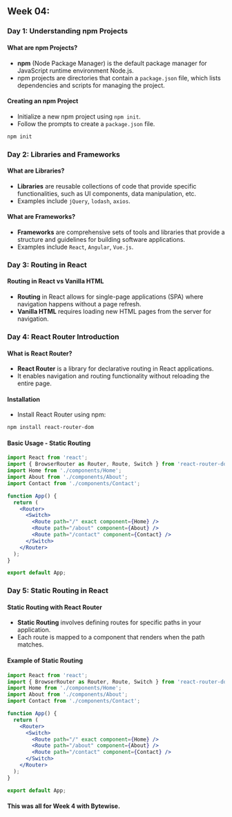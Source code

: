 ## Week 04:

### Day 1: Understanding npm Projects

#### What are npm Projects?
- **npm** (Node Package Manager) is the default package manager for JavaScript runtime environment Node.js.
- npm projects are directories that contain a `package.json` file, which lists dependencies and scripts for managing the project.

#### Creating an npm Project
- Initialize a new npm project using `npm init`.
- Follow the prompts to create a `package.json` file.

```bash
npm init
```
### Day 2: Libraries and Frameworks
#### What are Libraries?
- **Libraries** are reusable collections of code that provide specific functionalities, such as UI components, data manipulation, etc.
- Examples include `jQuery`, `lodash`, `axios`.
#### What are Frameworks?
- **Frameworks** are comprehensive sets of tools and libraries that provide a structure and guidelines for building software applications.
- Examples include `React`, `Angular`, `Vue.js`.

### Day 3: Routing in React
#### Routing in React vs Vanilla HTML
- **Routing** in React allows for single-page applications (SPA) where navigation happens without a page refresh.
- **Vanilla HTML** requires loading new HTML pages from the server for navigation.

### Day 4: React Router Introduction
#### What is React Router?
- **React Router** is a library for declarative routing in React applications.
- It enables navigation and routing functionality without reloading the entire page.
#### Installation
- Install React Router using npm:
```bash
npm install react-router-dom
```
#### Basic Usage - Static Routing
```jsx
import React from 'react';
import { BrowserRouter as Router, Route, Switch } from 'react-router-dom';
import Home from './components/Home';
import About from './components/About';
import Contact from './components/Contact';

function App() {
  return (
    <Router>
      <Switch>
        <Route path="/" exact component={Home} />
        <Route path="/about" component={About} />
        <Route path="/contact" component={Contact} />
      </Switch>
    </Router>
  );
}

export default App;
```

### Day 5: Static Routing in React
#### Static Routing with React Router
- **Static Routing** involves defining routes for specific paths in your application.
- Each route is mapped to a component that renders when the path matches.

#### Example of Static Routing
```jsx
import React from 'react';
import { BrowserRouter as Router, Route, Switch } from 'react-router-dom';
import Home from './components/Home';
import About from './components/About';
import Contact from './components/Contact';

function App() {
  return (
    <Router>
      <Switch>
        <Route path="/" exact component={Home} />
        <Route path="/about" component={About} />
        <Route path="/contact" component={Contact} />
      </Switch>
    </Router>
  );
}

export default App;
```
#### This was all for Week 4 with Bytewise.

